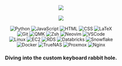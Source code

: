 
<div align="center">
	<a href="https://github.com/forsakenrei"> <img src="https://github-readme-stats-forsakenrei.vercel.app/api?username=forsakenrei&show_icons=true&theme=tokyonight&rank_icon=percentile&show=prs_merged_percentage"></a>
	<br>
	<br>
	<a href="https://github.com/forsakenrei"> <img src="https://github-readme-stats-forsakenrei.vercel.app/api/top-langs/?username=forsakenrei&layout=compact&theme=tokyonight&exclude_repo=&hide=Cmake,C%2B%2B"></a>
    	<br>
	<br>
	<img alt="Python" src="https://img.shields.io/badge/python-3670A0?style=for-the-badge&logo=python&logoColor=ffdd54">
	<img alt="JavaScript" src="https://img.shields.io/badge/javascript-F7DF1E?style=for-the-badge&logo=javascript&logoColor=black">
	<img alt="HTML" src="https://img.shields.io/badge/html5-%23E34F26?style=for-the-badge&logo=html5&logoColor=white">
	<img alt="CSS" src="https://img.shields.io/badge/css-%231572B6?style=for-the-badge&logo=css3&logoColor=white">
	<img alt="LaTeX" src="https://img.shields.io/badge/latex-%23008080?style=for-the-badge&logo=latex&logoColor=white">
	<br>
	<img alt="Git" src="https://img.shields.io/badge/git-%23F05033.svg?style=for-the-badge&logo=git&logoColor=white">
	<img alt="QMK" src="https://img.shields.io/badge/qmk-%23333333?style=for-the-badge&logo=qmk&logoColor=white">
	<img alt="Zsh" src="https://img.shields.io/badge/zsh-F15A24?style=for-the-badge&logo=zsh&logoColor=white">
	<img alt="Neovim" src="https://img.shields.io/badge/neovim-57A143?style=for-the-badge&logo=neovim&logoColor=white">
	<img alt="VSCode" src="https://img.shields.io/badge/vscode-007ACC?style=for-the-badge&logo=visual-studio-code&logoColor=white">
	<br>
	<img alt="Linux" src="https://img.shields.io/badge/Linux-FCC624?style=for-the-badge&logo=linux&logoColor=black">
	<img alt="EC2" src="https://img.shields.io/badge/Amazon%20EC2-%23FF9900?style=for-the-badge&logo=amazon-ec2&logoColor=white">
	<img alt="RDS" src="https://img.shields.io/badge/Amazon%20RDS-%23527FFF?style=for-the-badge&logo=amazon-rds&logoColor=white">
	<img alt="Databricks" src="https://img.shields.io/badge/databricks-%23FF3621?style=for-the-badge&logo=databricks&logoColor=white">
	<img alt="Snowflake" src="https://img.shields.io/badge/snowflake-%2329B5E8?style=for-the-badge&logo=snowflake&logoColor=white">
	<br>
 	<img alt="Docker" src="https://img.shields.io/badge/docker-%230db7ed.svg?style=for-the-badge&logo=docker&logoColor=white">
	<img alt="TrueNAS" src="https://img.shields.io/badge/truenas-%230095D5?style=for-the-badge&logo=truenas&logoColor=white">
	<img alt="Proxmox" src="https://img.shields.io/badge/proxmox-%23E57000?style=for-the-badge&logo=proxmox&logoColor=white">
	<img alt="Nginx" src="https://img.shields.io/badge/nginx-%23009639.svg?style=for-the-badge&logo=nginx&logoColor=white">
	<br>
	<h3 align="center">Diving into the custom keyboard rabbit hole.</h3>
<!-- 	<h3 align="center"><i>Daily driver: Space65 R3 + Strawberry Milk Ice* + NicePBT Noel.</i></h3> -->
<!-- 	<h3 align="center">Daily driver: Mode Envoy + Cream Blue Pro + ePBT Dreamscape</h3> -->
<!-- 	<p align="center"><i>*58g spring swapped.</i></p> -->
</div>
